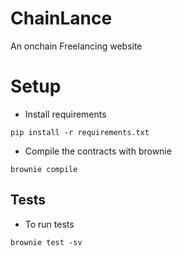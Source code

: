 # ChainLance

An onchain Freelancing website

# Setup

- Install requirements

```
pip install -r requirements.txt
```

- Compile the contracts with brownie

```
brownie compile
```



## Tests
- To run tests
```
brownie test -sv
```